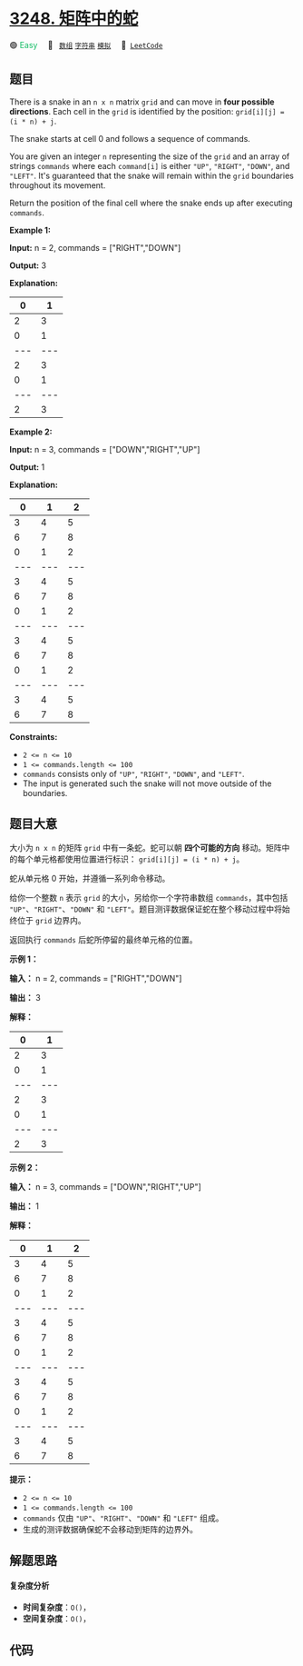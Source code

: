 # [3248. 矩阵中的蛇](https://leetcode.com/problems/snake-in-matrix)

🟢 <font color=#15bd66>Easy</font>&emsp; 🔖&ensp; [`数组`](/leetcode/outline/tag/array.md) [`字符串`](/leetcode/outline/tag/string.md) [`模拟`](/leetcode/outline/tag/simulation.md)&emsp; 🔗&ensp;[`LeetCode`](https://leetcode.com/problems/snake-in-matrix)


## 题目

There is a snake in an `n x n` matrix `grid` and can move in **four possible
directions**. Each cell in the `grid` is identified by the position:
`grid[i][j] = (i * n) + j`.

The snake starts at cell 0 and follows a sequence of commands.

You are given an integer `n` representing the size of the `grid` and an array
of strings `commands` where each `command[i]` is either `"UP"`, `"RIGHT"`,
`"DOWN"`, and `"LEFT"`. It's guaranteed that the snake will remain within the
`grid` boundaries throughout its movement.

Return the position of the final cell where the snake ends up after executing
`commands`.



**Example 1:**

**Input:** n = 2, commands = ["RIGHT","DOWN"]

**Output:** 3

**Explanation:**

0 | 1  
---|---  
2 | 3  
0 | 1  
---|---  
2 | 3  
0 | 1  
---|---  
2 | 3  
  
**Example 2:**

**Input:** n = 3, commands = ["DOWN","RIGHT","UP"]

**Output:** 1

**Explanation:**

0 | 1 | 2  
---|---|---  
3 | 4 | 5  
6 | 7 | 8  
0 | 1 | 2  
---|---|---  
3 | 4 | 5  
6 | 7 | 8  
0 | 1 | 2  
---|---|---  
3 | 4 | 5  
6 | 7 | 8  
0 | 1 | 2  
---|---|---  
3 | 4 | 5  
6 | 7 | 8  
  


**Constraints:**

  * `2 <= n <= 10`
  * `1 <= commands.length <= 100`
  * `commands` consists only of `"UP"`, `"RIGHT"`, `"DOWN"`, and `"LEFT"`.
  * The input is generated such the snake will not move outside of the boundaries.


## 题目大意

大小为 `n x n` 的矩阵 `grid` 中有一条蛇。蛇可以朝 **四个可能的方向** 移动。矩阵中的每个单元格都使用位置进行标识：
`grid[i][j] = (i * n) + j`。

蛇从单元格 0 开始，并遵循一系列命令移动。

给你一个整数 `n` 表示 `grid` 的大小，另给你一个字符串数组 `commands`，其中包括 `"UP"`、`"RIGHT"`、`"DOWN"`
和 `"LEFT"`。题目测评数据保证蛇在整个移动过程中将始终位于 `grid` 边界内。

返回执行 `commands` 后蛇所停留的最终单元格的位置。



**示例 1：**

**输入：** n = 2, commands = ["RIGHT","DOWN"]

**输出：** 3

**解释：**

0 | 1  
---|---  
2 | 3  
0 | 1  
---|---  
2 | 3  
0 | 1  
---|---  
2 | 3  
  
**示例 2：**

**输入：** n = 3, commands = ["DOWN","RIGHT","UP"]

**输出：** 1

**解释：**

0 | 1 | 2  
---|---|---  
3 | 4 | 5  
6 | 7 | 8  
0 | 1 | 2  
---|---|---  
3 | 4 | 5  
6 | 7 | 8  
0 | 1 | 2  
---|---|---  
3 | 4 | 5  
6 | 7 | 8  
0 | 1 | 2  
---|---|---  
3 | 4 | 5  
6 | 7 | 8  
  


**提示：**

  * `2 <= n <= 10`
  * `1 <= commands.length <= 100`
  * `commands` 仅由 `"UP"`、`"RIGHT"`、`"DOWN"` 和 `"LEFT"` 组成。
  * 生成的测评数据确保蛇不会移动到矩阵的边界外。


## 解题思路

#### 复杂度分析

- **时间复杂度**：`O()`，
- **空间复杂度**：`O()`，

## 代码

```javascript

```